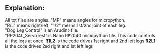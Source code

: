## Explanation:  

All txt files are angles. "MP" means angles for micropython.   
"R/L" means right/left, "1/2" means 1st/2nd joint of each leg.   
"Dog Leg Control" is an Arudino file.   
"RP2040_ServoTest" is Nano RP2040 micropython file. This code controls all the legs at once.
**R1L2** is the code drives 1st right and 2nd left legs
**R2L1** is the code drives 2nd right and 1st left legs
